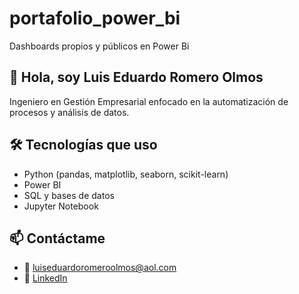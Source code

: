 # portafolio_power_bi
Dashboards propios y públicos en Power Bi

## 👋 Hola, soy Luis Eduardo Romero Olmos

Ingeniero en Gestión Empresarial enfocado en la automatización de procesos y análisis de datos.

## 🛠️ Tecnologías que uso
- Python (pandas, matplotlib, seaborn, scikit-learn)
- Power BI
- SQL y bases de datos
- Jupyter Notebook


## 📫 Contáctame
- 📧 luiseduardoromeroolmos@aol.com
- 💼 [LinkedIn](https://www.linkedin.com/in/luis-eduardo-romero-olmos-01b49513b/)
